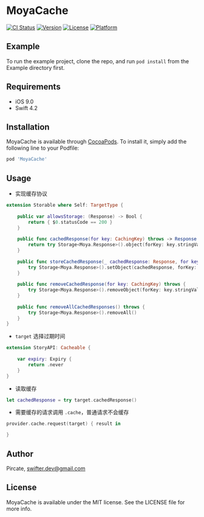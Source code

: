 # MoyaCache

[![CI Status](https://img.shields.io/travis/Pircate/MoyaCache.svg?style=flat)](https://travis-ci.org/Pircate/MoyaCache)
[![Version](https://img.shields.io/cocoapods/v/MoyaCache.svg?style=flat)](https://cocoapods.org/pods/MoyaCache)
[![License](https://img.shields.io/cocoapods/l/MoyaCache.svg?style=flat)](https://cocoapods.org/pods/MoyaCache)
[![Platform](https://img.shields.io/cocoapods/p/MoyaCache.svg?style=flat)](https://cocoapods.org/pods/MoyaCache)

## Example

To run the example project, clone the repo, and run `pod install` from the Example directory first.

## Requirements

* iOS 9.0
* Swift 4.2

## Installation

MoyaCache is available through [CocoaPods](https://cocoapods.org). To install
it, simply add the following line to your Podfile:

```ruby
pod 'MoyaCache'
```

## Usage

* 实现缓存协议

```swift
extension Storable where Self: TargetType {
    
    public var allowsStorage: (Response) -> Bool {
        return { $0.statusCode == 200 }
    }
    
    public func cachedResponse(for key: CachingKey) throws -> Response {
        return try Storage<Moya.Response>().object(forKey: key.stringValue)
    }
    
    public func storeCachedResponse(_ cachedResponse: Response, for key: CachingKey) throws {
        try Storage<Moya.Response>().setObject(cachedResponse, forKey: key.stringValue)
    }
    
    public func removeCachedResponse(for key: CachingKey) throws {
        try Storage<Moya.Response>().removeObject(forKey: key.stringValue)
    }
    
    public func removeAllCachedResponses() throws {
        try Storage<Moya.Response>().removeAll()
    }
}
```

* `target` 选择过期时间

```swift
extension StoryAPI: Cacheable {
    
    var expiry: Expiry {
        return .never
    }
}
```

* 读取缓存

```swift
let cachedResponse = try target.cachedResponse()
```

* 需要缓存的请求调用 `.cache`，普通请求不会缓存

```swift
provider.cache.request(target) { result in

}
```

## Author

Pircate, swifter.dev@gmail.com

## License

MoyaCache is available under the MIT license. See the LICENSE file for more info.
